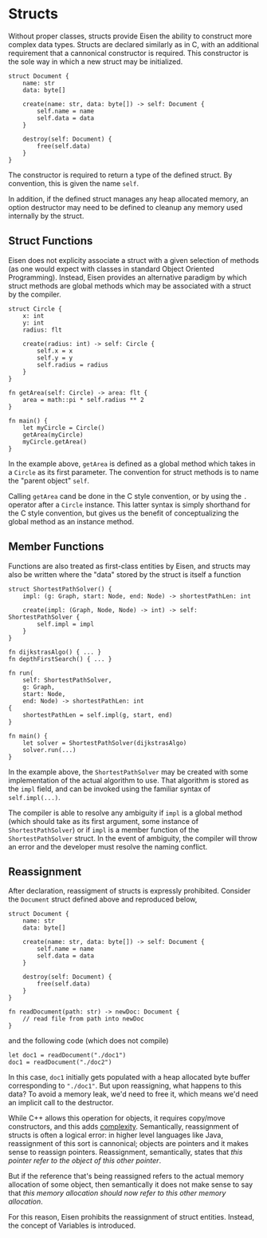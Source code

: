 # Structs
Without proper classes, structs provide Eisen the ability to construct more complex data types. Structs are declared similarly as in C, with an additional requirement that a cannonical constructor is required. This constructor is the sole way in which a new struct may be initialized.

```eisen
struct Document {
    name: str
    data: byte[]

    create(name: str, data: byte[]) -> self: Document {
        self.name = name
        self.data = data
    }

    destroy(self: Document) {
        free(self.data)
    }
}
```

The constructor is required to return a type of the defined struct. By convention, this is given the name `self`.

In addition, if the defined struct manages any heap allocated memory, an option destructor may need to be defined to cleanup any memory used internally by the struct.

## Struct Functions
Eisen does not explicity associate a struct with a given selection of methods (as one would expect with classes in standard Object Oriented Programming). Instead, Eisen provides an alternative paradigm by which struct methods are global methods which may be associated with a struct by the compiler.

```eisen
struct Circle {
    x: int
    y: int
    radius: flt

    create(radius: int) -> self: Circle {
        self.x = x
        self.y = y
        self.radius = radius
    }
}

fn getArea(self: Circle) -> area: flt {
    area = math::pi * self.radius ** 2
}

fn main() {
    let myCircle = Circle()
    getArea(myCircle)
    myCircle.getArea()
}
```

In the example above, `getArea` is defined as a global method which takes in a `Circle` as its first parameter. The convention for struct methods is to name the "parent object" `self`.

Calling `getArea` cand be done in the C style convention, or by using the `.` operator after a `Circle` instance. This latter syntax is simply shorthand for the C style convention, but gives us the benefit of conceptualizing the global method as an instance method.

## Member Functions
Functions are also treated as first-class entities by Eisen, and structs may also be written where the "data" stored by the struct is itself a function

```eisen
struct ShortestPathSolver() {
    impl: (g: Graph, start: Node, end: Node) -> shortestPathLen: int

    create(impl: (Graph, Node, Node) -> int) -> self: ShortestPathSolver {
        self.impl = impl
    }
}

fn dijkstrasAlgo() { ... }
fn depthFirstSearch() { ... }

fn run(
    self: ShortestPathSolver,
    g: Graph,
    start: Node,
    end: Node) -> shortestPathLen: int
{
    shortestPathLen = self.impl(g, start, end)
}

fn main() {
    let solver = ShortestPathSolver(dijkstrasAlgo)
    solver.run(...)
}

```

In the example above, the `ShortestPathSolver` may be created with some implementation of the actual algorithm to use. That algorithm is stored as the `impl` field, and can be invoked using the familiar syntax of `self.impl(...)`.

The compiler is able to resolve any ambiguity if `impl` is a global method (which should take as its first argument, some instance of `ShortestPathSolver`) or if `impl` is a member function of the `ShortestPathSolver` struct. In the event of ambiguity, the compiler will throw an error and the developer must resolve the naming conflict.

## Reassignment
After declaration, reassigment of structs is expressly prohibited. Consider the `Document` struct defined above and reproduced below,

```eisen
struct Document {
    name: str
    data: byte[]

    create(name: str, data: byte[]) -> self: Document {
        self.name = name
        self.data = data
    }

    destroy(self: Document) {
        free(self.data)
    }
}

fn readDocument(path: str) -> newDoc: Document {
    // read file from path into newDoc
}
```

and the following code (which does not compile)

```eisen
let doc1 = readDocument("./doc1")
doc1 = readDocument("./doc2")
```

In this case, `doc1` initially gets populated with a heap allocated byte buffer corresponding to `"./doc1"`. But upon reassigning, what happens to this data? To avoid a memory leak, we'd need to free it, which means we'd need an implicit call to the destructor.

While C++ allows this operation for objects, it requires copy/move constructors, and this adds [complexity](https://en.cppreference.com/w/cpp/language/rule_of_three). Semantically, reassignment of structs is often a logical error: in higher level languages like Java, reassignment of this sort is cannonical; objects are pointers and it makes sense to reassign pointers. Reassignment, semantically, states that _this pointer refer to the object of this other pointer_.

But if the reference that's being reassigned refers to the actual memory allocation of some object, then semantically it does not make sense to say that _this memory allocation should now refer to this other memory allocation_.

For this reason, Eisen prohibits the reassignment of struct entities. Instead, the concept of Variables is introduced.
